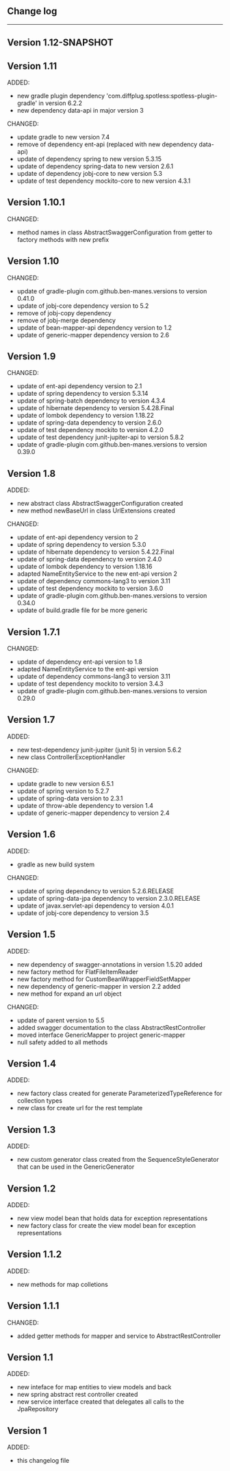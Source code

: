 ## Change log
----------------------

Version 1.12-SNAPSHOT
-------------



Version 1.11
-------------

ADDED:

- new gradle plugin dependency 'com.diffplug.spotless:spotless-plugin-gradle' in version 6.2.2
- new dependency data-api in major version 3

CHANGED:

- update gradle to new version 7.4
- remove of dependency ent-api (replaced with new dependency data-api)
- update of dependency spring to new version 5.3.15
- update of dependency spring-data to new version 2.6.1
- update of dependency jobj-core to new version 5.3
- update of test dependency mockito-core to new version 4.3.1

Version 1.10.1
-------------

CHANGED:

- method names in class AbstractSwaggerConfiguration from getter to factory methods with new prefix

Version 1.10
-------------

CHANGED:

- update of gradle-plugin com.github.ben-manes.versions to version 0.41.0
- update of jobj-core dependency version to 5.2
- remove of jobj-copy dependency
- remove of jobj-merge dependency
- update of bean-mapper-api dependency version to 1.2
- update of generic-mapper dependency version to 2.6

Version 1.9
-------------

CHANGED:

- update of ent-api dependency version to 2.1
- update of spring dependency to version 5.3.14
- update of spring-batch dependency to version 4.3.4
- update of hibernate dependency to version 5.4.28.Final
- update of lombok dependency to version 1.18.22
- update of spring-data dependency to version 2.6.0
- update of test dependency mockito to version 4.2.0
- update of test dependency junit-jupiter-api to version 5.8.2
- update of gradle-plugin com.github.ben-manes.versions to version 0.39.0

Version 1.8
-------------

ADDED:

- new abstract class AbstractSwaggerConfiguration created
- new method newBaseUrl in class UrlExtensions created

CHANGED:

- update of ent-api dependency version to 2
- update of spring dependency to version 5.3.0
- update of hibernate dependency to version 5.4.22.Final
- update of spring-data dependency to version 2.4.0
- update of lombok dependency to version 1.18.16
- adapted NameEntityService to the new ent-api version 2
- update of dependency commons-lang3 to version 3.11
- update of test dependency mockito to version 3.6.0
- update of gradle-plugin com.github.ben-manes.versions to version 0.34.0
- update of build.gradle file for be more generic

Version 1.7.1
-------------

CHANGED:

- update of dependency ent-api version to 1.8
- adapted NameEntityService to the ent-api version
- update of dependency commons-lang3 to version 3.11
- update of test dependency mockito to version 3.4.3
- update of gradle-plugin com.github.ben-manes.versions to version 0.29.0

Version 1.7
-------------

ADDED:

- new test-dependency junit-jupiter (junit 5) in version 5.6.2
- new class ControllerExceptionHandler

CHANGED:

- update gradle to new version 6.5.1
- update of spring version to 5.2.7
- update of spring-data version to 2.3.1
- update of throw-able dependency to version 1.4
- update of generic-mapper dependency to version 2.4

Version 1.6
-------------

ADDED:

- gradle as new build system

CHANGED:

- update of spring dependency to version 5.2.6.RELEASE
- update of spring-data-jpa dependency to version 2.3.0.RELEASE
- update of javax.servlet-api dependency to version 4.0.1
- update of jobj-core dependency to version 3.5

Version 1.5
-------------

ADDED:

- new dependency of swagger-annotations in version 1.5.20 added
- new factory method for FlatFileItemReader
- new factory method for CustomBeanWrapperFieldSetMapper
- new dependency of generic-mapper in version 2.2 added
- new method for expand an url object

CHANGED:

- update of parent version to 5.5
- added swagger documentation to the class AbstractRestController
- moved interface GenericMapper to project generic-mapper
- null safety added to all methods

Version 1.4
-------------

ADDED:

- new factory class created for generate ParameterizedTypeReference for collection types
- new class for create url for the rest template

Version 1.3
-------------

ADDED:

- new custom generator class created from the SequenceStyleGenerator that can be used in the GenericGenerator

Version 1.2
-------------

ADDED:

- new view model bean that holds data for exception representations
- new factory class for create the view model bean for exception representations

Version 1.1.2
-------------

ADDED:

- new methods for map colletions

Version 1.1.1
-------------

CHANGED:

- added getter methods for mapper and service to AbstractRestController

Version 1.1
-------------

ADDED:

- new inteface for map entities to view models and back
- new spring abstract rest controller created
- new service interface created that delegates all calls to the JpaRepository

Version 1
-------------

ADDED:

- this changelog file
